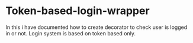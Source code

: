 # Token-based-login-wrapper
In this i have documented how to create decorator to check user is logged in or not. Login system is based on token based only.
